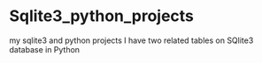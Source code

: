 # Sqlite3_python_projects
my sqlite3 and python projects
I have two related tables on SQlite3 database in Python
